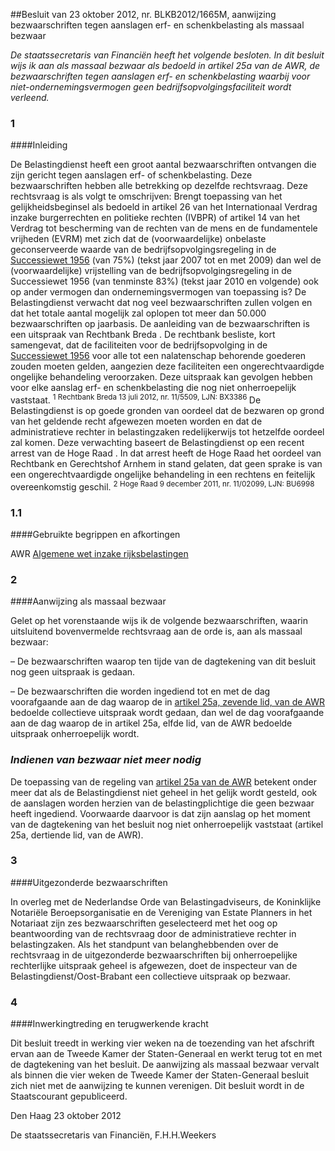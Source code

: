 <meta http-equiv='Content-Type' content='text/html; charset=utf-8' />

##Besluit van 23 oktober 2012, nr. BLKB2012/1665M, aanwijzing bezwaarschriften tegen aanslagen erf- en schenkbelasting als massaal bezwaar

*De staatssecretaris van Financiën heeft het volgende besloten.*   *In dit besluit wijs ik aan als massaal bezwaar als bedoeld in artikel 25a van de AWR, de bezwaarschriften tegen aanslagen erf- en schenkbelasting waarbij voor niet-ondernemingsvermogen geen bedrijfsopvolgingsfaciliteit wordt verleend.*    
### 1  

####Inleiding

De Belastingdienst heeft een groot aantal bezwaarschriften ontvangen die zijn gericht tegen aanslagen erf- of schenkbelasting. Deze bezwaarschriften hebben alle betrekking op dezelfde rechtsvraag. Deze rechtsvraag is als volgt te omschrijven: Brengt toepassing van het gelijkheidsbeginsel als bedoeld in artikel 26 van het Internationaal Verdrag inzake burgerrechten en politieke rechten (IVBPR) of artikel 14 van het Verdrag tot bescherming van de rechten van de mens en de fundamentele vrijheden (EVRM) met zich dat de (voorwaardelijke) onbelaste geconserveerde waarde van de bedrijfsopvolgingsregeling in de [Successiewet 1956](../../../../../../../../../../wet/successiewet/1956/BWBR0002226/README.md) (van 75%) (tekst jaar 2007 tot en met 2009) dan wel de (voorwaardelijke) vrijstelling van de bedrijfsopvolgingsregeling in de Successiewet 1956 (van tenminste 83%) (tekst jaar 2010 en volgende) ook op ander vermogen dan ondernemingsvermogen van toepassing is? De Belastingdienst verwacht dat nog veel bezwaarschriften zullen volgen en dat het totale aantal mogelijk zal oplopen tot meer dan 50.000 bezwaarschriften op jaarbasis. De aanleiding van de bezwaarschriften is een uitspraak van Rechtbank Breda . De rechtbank besliste, kort samengevat, dat de faciliteiten voor de bedrijfsopvolging in de [Successiewet 1956](../../../../../../../../../../wet/successiewet/1956/BWBR0002226/README.md) voor alle tot een nalatenschap behorende goederen zouden moeten gelden, aangezien deze faciliteiten een ongerechtvaardigde ongelijke behandeling veroorzaken. Deze uitspraak kan gevolgen hebben voor elke aanslag erf- en schenkbelasting die nog niet onherroepelijk vaststaat. <sup> 1  Rechtbank Breda 13 juli 2012, nr. 11/5509, LJN: BX3386  </sup> De Belastingdienst is op goede gronden van oordeel dat de bezwaren op grond van het geldende recht afgewezen moeten worden en dat de administratieve rechter in belastingzaken redelijkerwijs tot hetzelfde oordeel zal komen. Deze verwachting baseert de Belastingdienst op een recent arrest van de Hoge Raad . In dat arrest heeft de Hoge Raad het oordeel van Rechtbank en Gerechtshof Arnhem in stand gelaten, dat geen sprake is van een ongerechtvaardigde ongelijke behandeling in een rechtens en feitelijk overeenkomstig geschil. <sup> 2  Hoge Raad 9 december 2011, nr. 11/02099, LJN: BU6998  </sup>   
### 1.1  

####Gebruikte begrippen en afkortingen

AWR [Algemene wet inzake rijksbelastingen](../../../../../../../../../../wet/algemene/wet/inzake/rijksbelastingen/BWBR0002320/README.md)     
### 2  

####Aanwijzing als massaal bezwaar

Gelet op het vorenstaande wijs ik de volgende bezwaarschriften, waarin uitsluitend bovenvermelde rechtsvraag aan de orde is, aan als massaal bezwaar: 

– De bezwaarschriften waarop ten tijde van de dagtekening van dit besluit nog geen uitspraak is gedaan.  

– De bezwaarschriften die worden ingediend tot en met de dag voorafgaande aan de dag waarop de in [artikel 25a, zevende lid, van de AWR](../../../../../../../../../../wet/algemene/wet/inzake/rijksbelastingen/BWBR0002320/README.md) bedoelde collectieve uitspraak wordt gedaan, dan wel de dag voorafgaande aan de dag waarop de in artikel 25a, elfde lid, van de AWR bedoelde uitspraak onherroepelijk wordt.   
### *Indienen van bezwaar niet meer nodig* 

De toepassing van de regeling van [artikel 25a van de AWR](../../../../../../../../../../wet/algemene/wet/inzake/rijksbelastingen/BWBR0002320/README.md) betekent onder meer dat als de Belastingdienst niet geheel in het gelijk wordt gesteld, ook de aanslagen worden herzien van de belastingplichtige die geen bezwaar heeft ingediend. Voorwaarde daarvoor is dat zijn aanslag op het moment van de dagtekening van het besluit nog niet onherroepelijk vaststaat (artikel 25a, dertiende lid, van de AWR).    
### 3  

####Uitgezonderde bezwaarschriften

In overleg met de Nederlandse Orde van Belastingadviseurs, de Koninklijke Notariële Beroepsorganisatie en de Vereniging van Estate Planners in het Notariaat zijn zes bezwaarschriften geselecteerd met het oog op beantwoording van de rechtsvraag door de administratieve rechter in belastingzaken. Als het standpunt van belanghebbenden over de rechtsvraag in de uitgezonderde bezwaarschriften bij onherroepelijke rechterlijke uitspraak geheel is afgewezen, doet de inspecteur van de Belastingdienst/Oost-Brabant een collectieve uitspraak op bezwaar.    
### 4  

####Inwerkingtreding en terugwerkende kracht

Dit besluit treedt in werking vier weken na de toezending van het afschrift ervan aan de Tweede Kamer der Staten-Generaal en werkt terug tot en met de dagtekening van het besluit. De aanwijzing als massaal bezwaar vervalt als binnen die vier weken de Tweede Kamer der Staten-Generaal besluit zich niet met de aanwijzing te kunnen verenigen. Dit besluit wordt in de Staatscourant gepubliceerd.      

Den Haag 
23 oktober 2012   

De 
staatssecretaris van Financiën,
F.H.H.Weekers   
